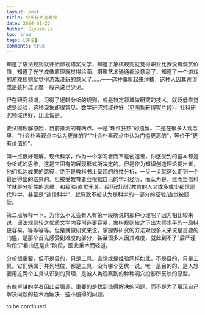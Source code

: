 ```yaml
---
layout: post
title: 分析狂热与直觉
date: 2024-01-23
Author: Siyuan Li
toc: true
tags: [评论]
comments: true
--- 
```

知道了语法规则就开始鄙视诺奖文学，知道了象棋规则就觉得职业比赛没有观赏价值，知道了光学成像原理就觉得绘画、摄影艺术通通都没意思了，知道了一个游戏的游戏规则就觉得游戏没玩的意义了……——这种事听起来滑稽，这种人因其荒谬或是装杯过了度一般来说也少见。

但在研究领域，习得了逻辑分析的规则，或是特定领域做研究的技术，就贬低直觉或是经验，这种现象却很常见。数学研究领域也好（见[陶哲轩博客片段](https://github.com/ApolloLSY/Attic/blob/master/_posts/2023-12-19-Essay-My-humanistic-understanding-of-mathematics.md)），社科研究领域也好，比比皆是。

要试图理解原因，目前推测的有两点。一是“理性狂热”的遗留。二是在很多人观念里，“社会朴素观点中认为更难的”/““社会朴素观点中认为门槛更高的”，等价于“更有价值的”。

第一点很好理解。现代科学，作为一个学习者而不是创造者，你感受到的基本都是分析式的思维，这是它固有的展现形式所决定的。但是作为知识创造理论提出者，他们抵达成果的路径，绝不是教科书上呈现的线性分析，一步一步就这么走到一个最后得出的结果的。但被受教育者会根据自己的学习经历，而认为是，继而坚信科学就是分析性的思维，和经验/直觉无关。经历过现代教育的人又或多或少都信现代科学，甚至是“迷信科学”，就导致不被认为是科学的一部分的经验/直觉被贬低。

第二点解释一下。为什么不太会有人有第一段所说的那种心理呢？因为相比较来说，语法规则较之优质文学内容创造更容易，象棋规则较之下出大师水平的一局棋更容易，等等等等。但是就做研究来说，掌握做研究的方法对很多人来说是首要的门槛，是那个首先感受到难度的部分，甚至很多人因其难度，就此到不了“后严谨阶段”/"看山还是山”阶段，因此重术而轻道。

分析很重要，但不是目的，只是工具。直觉或是经验同样如此，不是目的，只是工具。它们俩属于并列地位，都是工具，没有哪个更优一说。唯一是目的的，是人想要用这两个工具认识到的真理，是被人类观察到的种种洞穴投影所反映的原型。

有些卓越的学者因此会强调，重要的是找到值得解决的问题，而不是为了展现自己解决问题的技术而解决一些不值得的问题。

to be continued
